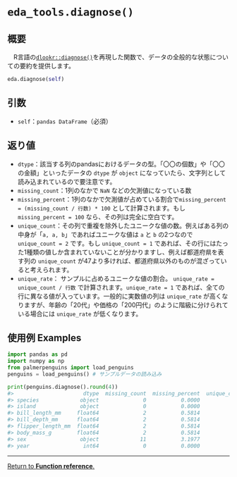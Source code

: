 # `eda_tools.diagnose()`

## 概要

　R言語の[`dlookr::diagnose()`](https://choonghyunryu.github.io/dlookr/reference/diagnose.data.frame.html)を再現した関数で、データの全般的な状態についての要約を提供します。

``` python
eda.diagnose(self)
```

## 引数

- `self`：`pandas DataFrame`（必須）

## 返り値

- `dtype`：該当する列のpandasにおけるデータの型。「〇〇の個数」や「〇〇の金額」といったデータの `dtype` が `object` になっていたら、文字列として読み込まれているので要注意です。
- `missing_count`：1列のなかで `NaN` などの欠測値になっている数
- `missing_percent`：1列のなかで欠測値が占めている割合で`missing_percent = (missing_count / 行数) * 100` として計算されます。もし `missing_percent = 100` なら、その列は完全に空白です。
- `unique_count`：その列で重複を除外したユニークな値の数。例えばある列の中身が「`a, a, b`」であればユニークな値は `a` と `b` の2つなので `unique_count = 2` です。もし `unique_count = 1` であれば、その行にはたった1種類の値しか含まれていないことが分かりますし、例えば都道府県を表す列の `unique_count` が47より多ければ、都道府県以外のものが混ざっていると考えられます。
- `unique_rate`： サンプルに占めるユニークな値の割合。 `unique_rate = unique_count / 行数` で計算されます。`unique_rate = 1` であれば、全ての行に異なる値が入っています。一般的に実数値の列は `unique_rate` が高くなりますが、年齢の「20代」や価格の「200円代」のように階級に分けられている場合には `unique_rate` が低くなります。

## 使用例 Examples

``` python
import pandas as pd
import numpy as np
from palmerpenguins import load_penguins
penguins = load_penguins() # サンプルデータの読み込み

print(penguins.diagnose().round(4))
#>                      dtype  missing_count  missing_percent  unique_count  unique_rate
#> species             object              0           0.0000             3       0.8721
#> island              object              0           0.0000             3       0.8721
#> bill_length_mm     float64              2           0.5814           164      47.6744
#> bill_depth_mm      float64              2           0.5814            80      23.2558
#> flipper_length_mm  float64              2           0.5814            55      15.9884
#> body_mass_g        float64              2           0.5814            94      27.3256
#> sex                 object             11           3.1977             2       0.5814
#> year                 int64              0           0.0000             3       0.8721
```

***
[Return to **Function reference**.](https://github.com/Hirototensho/Py4Stats/blob/main/reference.md)

